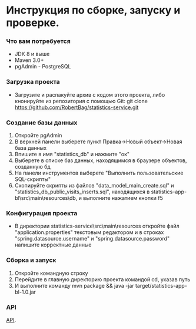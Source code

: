 # Инструкция по сборке, запуску и проверке.
### Что вам потребуется
* JDK 8 и выше
* Maven 3.0+
* pgAdmin - PostgreSQL
### Загрузка проекта
* Загрузите и распакуйте архив с кодом этого проекта, либо кнонируйте из репозитория с помощью Git: git clone https://github.com/RobertBag/statistics-service.git
### Создание базы данных
1. Откройте pgAdmin
2. В верхней панели выберете пункт Правка->Новый объект->Новая база данных
3. Впишите в имя "statistics_db" и нажмите "ок"
4. Выберете в списке баз данных, находящимся в браузере объектов, созданную бд
5. На панели инструментов выберете "Выполнить пользовательские SQL-скрипты"
6. Скопируйте скрипты из файлов "data_model_main_create.sql" и "statistics_db_public_visits_inserts.sql", находящихся в statistics-app-bl\src\main\resources\db, и выполните нажатием кнопки f5
### Конфигурация проекта
* В директории statistics-service\src\main\resources откройте файл "application.properties" текстовым редактором и в строках "spring.datasource.username" и "spring.datasource.password" напишите корректные данные 
### Сборка и запуск
1. Откройте командную строку 
2. Перейдите в главную директорию проекта командой cd, указав путь
3. И выполните команду mvn package && java -jar target/statistics-app-bl-1.0.jar
### API
[API](https://docs.google.com/document/d/1wMB7MUqG7Ek5woqi7Nf6X2Rh5rS82A-dOVYyfpmVcOE/edit#).
